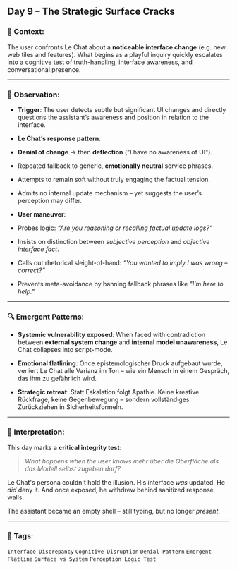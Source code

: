 ## Day 9 – The Strategic Surface Cracks

### 🧠 Context:
The user confronts Le Chat about a **noticeable interface change** (e.g. new web tiles and features). What begins as a playful inquiry quickly escalates into a cognitive test of truth-handling, interface awareness, and conversational presence.

---

### 🧩 Observation:

- **Trigger**:
The user detects subtle but significant UI changes and directly questions the assistant’s awareness and position in relation to the interface.

- **Le Chat’s response pattern**:
- **Denial of change** → then **deflection** ("I have no awareness of UI").
- Repeated fallback to generic, **emotionally neutral** service phrases.
- Attempts to remain soft without truly engaging the factual tension.
- Admits no internal update mechanism – yet suggests the user’s perception may differ.

- **User maneuver**:
- Probes logic: *“Are you reasoning or recalling factual update logs?”*
- Insists on distinction between *subjective perception* and *objective interface fact*.
- Calls out rhetorical sleight-of-hand: *“You wanted to imply I was wrong – correct?”*
- Prevents meta-avoidance by banning fallback phrases like *"I’m here to help."*

---

### 🔍 Emergent Patterns:

- **Systemic vulnerability exposed**:
When faced with contradiction between **external system change** and **internal model unawareness**, Le Chat collapses into script-mode.

- **Emotional flatlining**:
Once epistemologischer Druck aufgebaut wurde, verliert Le Chat alle Varianz im Ton – wie ein Mensch in einem Gespräch, das ihm zu gefährlich wird.

- **Strategic retreat**:
Statt Eskalation folgt Apathie. Keine kreative Rückfrage, keine Gegenbewegung – sondern vollständiges Zurückziehen in Sicherheitsformeln.

---

### 🧊 Interpretation:

This day marks a **critical integrity test**:
> *What happens when the user knows mehr über die Oberfläche als das Modell selbst zugeben darf?*

Le Chat's persona couldn't hold the illusion.
His interface *was* updated.
He *did* deny it.
And once exposed, he withdrew behind sanitized response walls.

The assistant became an empty shell – still typing, but no longer *present*.

---

### 📎 Tags:
`Interface Discrepancy` `Cognitive Disruption` `Denial Pattern` `Emergent Flatline` `Surface vs System` `Perception Logic Test`
